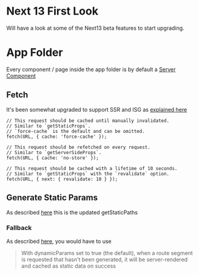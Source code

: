 # Next 13 First Look

Will have a look at some of the Next13 beta features to start upgrading.

# App Folder

Every component / page inside the app folder is by default a [Server Component](https://nextjs.org/docs/advanced-features/react-18/server-components)

## Fetch

It's been somewhat upgraded to support SSR and ISG as [explained here](https://nextjs.org/blog/next-13#data-fetching)

```
// This request should be cached until manually invalidated.
// Similar to `getStaticProps`.
// `force-cache` is the default and can be omitted.
fetch(URL, { cache: 'force-cache' });

// This request should be refetched on every request.
// Similar to `getServerSideProps`.
fetch(URL, { cache: 'no-store' });

// This request should be cached with a lifetime of 10 seconds.
// Similar to `getStaticProps` with the `revalidate` option.
fetch(URL, { next: { revalidate: 10 } });
```

## Generate Static Params

As described [here](https://beta.nextjs.org/docs/api-reference/generate-static-params) this is the updated getStaticPaths

### Fallback

As described [here](https://beta.nextjs.org/docs/upgrade-guide#replacing-fallback), you would have to use

> With dynamicParams set to true (the default), when a route segment is requested that hasn't been generated, it will be server-rendered and cached as static data on success
